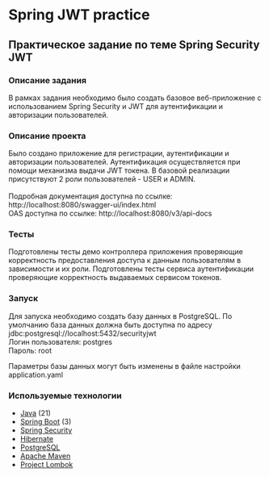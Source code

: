 # Spring JWT practice
## Практическое задание по теме Spring Security JWT

### Описание задания
В рамках задания необходимо было создать базовое веб-приложение с использованием Spring Security и JWT для аутентификации и авторизации пользователей.

### Описание проекта
Было создано приложение для регистрации, аутентификации и авторизации пользователей.
Аутентификация осуществляется при помощи механизма выдачи JWT токена.
В базовой реализации присутствуют 2 роли пользователей - USER и ADMIN.
<br>
<br>Подробная документация доступна по ссылке: http://localhost:8080/swagger-ui/index.html <br>
OAS доступна по ссылке: http://localhost:8080/v3/api-docs

### Тесты
Подготовлены тесты демо контроллера приложения проверяющие корректность предоставления доступа к данным пользователям в зависимости и их роли.
Подготовлены тесты сервиса аутентификации проверяющие корректность выдаваемых сервисом токенов.

### Запуск
Для запуска необходимо создать базу данных в PostgreSQL.
По умолчанию база данных должна быть доступна по адресу jdbc:postgresql://localhost:5432/securityjwt <br>
Логин пользователя: postgres <br>
Пароль: root

Параметры базы данных могут быть изменены в файле настройки application.yaml

### Используемые технологии
+ [Java](https://www.java.com/) (21)
+ [Spring Boot](https://spring.io/projects/spring-boot) (3)
+ [Spring Security](https://spring.io/projects/spring-security)
+ [Hibernate](https://hibernate.org)
+ [PostgreSQL](https://www.postgresql.org)
+ [Apache Maven](https://maven.apache.org)
+ [Project Lombok](https://projectlombok.org)